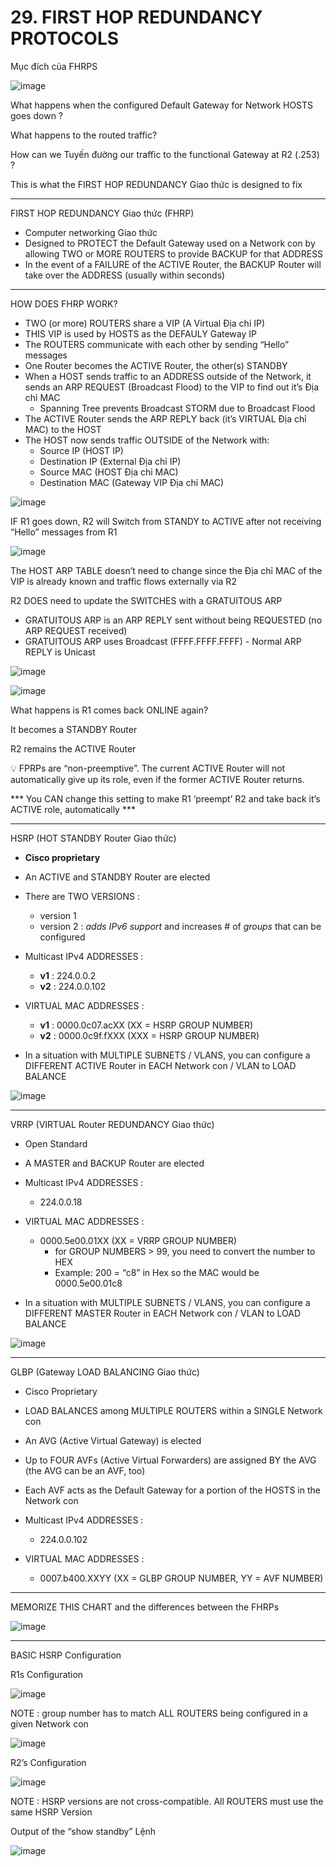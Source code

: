 # 29. FIRST HOP REDUNDANCY PROTOCOLS

Mục đích của FHRPS

 
![image](https://github.com/psaumur/CCNA/assets/106411237/32c286ce-e042-4cda-9067-c232a210ec81)

What happens when the configured Default Gateway for Network HOSTS goes down ?

What happens to the routed traffic?

How can we Tuyến đường our traffic to the functional Gateway at R2 (.253) ? 

This is what the FIRST HOP REDUNDANCY Giao thức is designed to fix

---

FIRST HOP REDUNDANCY Giao thức (FHRP)

- Computer networking Giao thức
- Designed to PROTECT the Default Gateway used on a Network con by allowing TWO or MORE ROUTERS to provide BACKUP for that ADDRESS
- In the event of a FAILURE of the ACTIVE Router, the BACKUP Router will take over the ADDRESS (usually within seconds)

---

HOW DOES FHRP WORK?

- TWO (or more) ROUTERS share a VIP (A Virtual Địa chỉ IP)
- THIS VIP is used by HOSTS as the DEFAULY Gateway IP
- The ROUTERS communicate with each other by sending “Hello” messages
- One Router becomes the ACTIVE Router, the other(s) STANDBY
- When a HOST sends traffic to an ADDRESS outside of the Network, it sends an ARP REQUEST (Broadcast Flood) to the VIP to find out it’s Địa chỉ MAC
    - Spanning Tree prevents Broadcast STORM due to Broadcast Flood
- The ACTIVE Router sends the ARP REPLY back (it’s VIRTUAL Địa chỉ MAC) to the HOST
- The HOST now sends traffic OUTSIDE of the Network with:
    - Source IP (HOST IP)
    - Destination IP (External Địa chỉ IP)
    - Source MAC (HOST Địa chỉ MAC)
    - Destination MAC (Gateway VIP Địa chỉ MAC)

![image](https://github.com/psaumur/CCNA/assets/106411237/2a1c5df8-d4fa-44fa-b850-a8fd6bb69388)

IF R1 goes down, R2 will Switch from STANDY to ACTIVE after not receiving “Hello” messages from R1

![image](https://github.com/psaumur/CCNA/assets/106411237/5e54ee53-09bd-42a7-b89e-69892590913d)

The HOST ARP TABLE doesn’t need to change since the Địa chỉ MAC of the VIP is already known and traffic flows externally via R2

R2 DOES need to update the SWITCHES with a GRATUITOUS ARP

- GRATUITOUS ARP is an ARP REPLY sent without being REQUESTED (no ARP REQUEST received)
- GRATUITOUS ARP uses Broadcast (FFFF.FFFF.FFFF) - Normal ARP REPLY is Unicast

![image](https://github.com/psaumur/CCNA/assets/106411237/6a47dc71-544e-4e33-99cd-b6a8db90f56f)

![image](https://github.com/psaumur/CCNA/assets/106411237/6f36cdf9-d002-48d6-ae5b-6fb899431b46)

What happens is R1 comes back ONLINE again?

It becomes a STANDBY Router

R2 remains the ACTIVE Router

<aside>
💡 FPRPs are “non-preemptive”. The current ACTIVE Router will not automatically give up its role, even if the former ACTIVE Router returns.

*** You CAN change this setting to make R1 ‘preempt’ R2 and take back it’s ACTIVE role, automatically ***

</aside>

---

HSRP (HOT STANDBY Router Giao thức)

- **Cisco proprietary**
- An ACTIVE and STANDBY Router are elected
- There are TWO VERSIONS :
    - version 1
    - version 2 : *adds IPv6 support* and increases # of *groups* that can be configured

- Multicast IPv4 ADDRESSES :
    - **v1** : 224.0.0.2
    - **v2** : 224.0.0.102

- VIRTUAL MAC ADDRESSES :
    - **v1** : 0000.0c07.acXX (XX = HSRP GROUP NUMBER)
    - **v2** : 0000.0c9f.fXXX (XXX = HSRP GROUP NUMBER)

- In a situation with MULTIPLE SUBNETS / VLANS, you can configure a DIFFERENT ACTIVE Router in EACH Network con / VLAN to LOAD BALANCE

![image](https://github.com/psaumur/CCNA/assets/106411237/a5795fa0-d57b-4037-8945-a39da7fb2d15)

---

VRRP (VIRTUAL Router REDUNDANCY Giao thức)

- Open Standard
- A MASTER and BACKUP Router are elected

- Multicast IPv4 ADDRESSES :
    - 224.0.0.18

- VIRTUAL MAC ADDRESSES :
    - 0000.5e00.01XX (XX = VRRP GROUP NUMBER)
        - for GROUP NUMBERS > 99, you need to convert the number to HEX
        - Example: 200 = “c8” in Hex so the MAC would be 0000.5e00.01c8

- In a situation with MULTIPLE SUBNETS / VLANS, you can configure a DIFFERENT MASTER Router in EACH Network con / VLAN to LOAD BALANCE

![image](https://github.com/psaumur/CCNA/assets/106411237/4bd45dbc-fc51-4c45-818e-5274530accde)

---

GLBP (Gateway LOAD BALANCING Giao thức)

- Cisco Proprietary
- LOAD BALANCES among MULTIPLE ROUTERS within a SINGLE Network con
- An AVG (Active Virtual Gateway) is elected
- Up to FOUR AVFs (Active Virtual Forwarders) are assigned BY the AVG (the AVG can be an AVF, too)
- Each AVF acts as the Default Gateway for a portion of the HOSTS in the Network con

- Multicast IPv4 ADDRESSES :
    - 224.0.0.102

- VIRTUAL MAC ADDRESSES :
    - 0007.b400.XXYY (XX = GLBP GROUP NUMBER, YY = AVF NUMBER)

---

MEMORIZE THIS CHART and the differences between the FHRPs

![image](https://github.com/psaumur/CCNA/assets/106411237/a5b5ee87-4c92-4b3e-9b98-3d0c09a1732d)

---

BASIC HSRP Configuration

R1s Configuration

![image](https://github.com/psaumur/CCNA/assets/106411237/028b13d4-b258-4551-96ae-068adb931356)

NOTE : group number has to match ALL ROUTERS being configured in a given Network con

![image](https://github.com/psaumur/CCNA/assets/106411237/d2e5eb5f-d105-4788-a869-d9e65f53eca7)

R2’s Configuration

![image](https://github.com/psaumur/CCNA/assets/106411237/65b999f6-eed8-45c3-89fe-bff749f40f11)

NOTE : HSRP versions are not cross-compatible. All ROUTERS must use the same HSRP Version

Output of the “show standby” Lệnh

![image](https://github.com/psaumur/CCNA/assets/106411237/99107301-2619-4454-b104-8aed3780924d)
